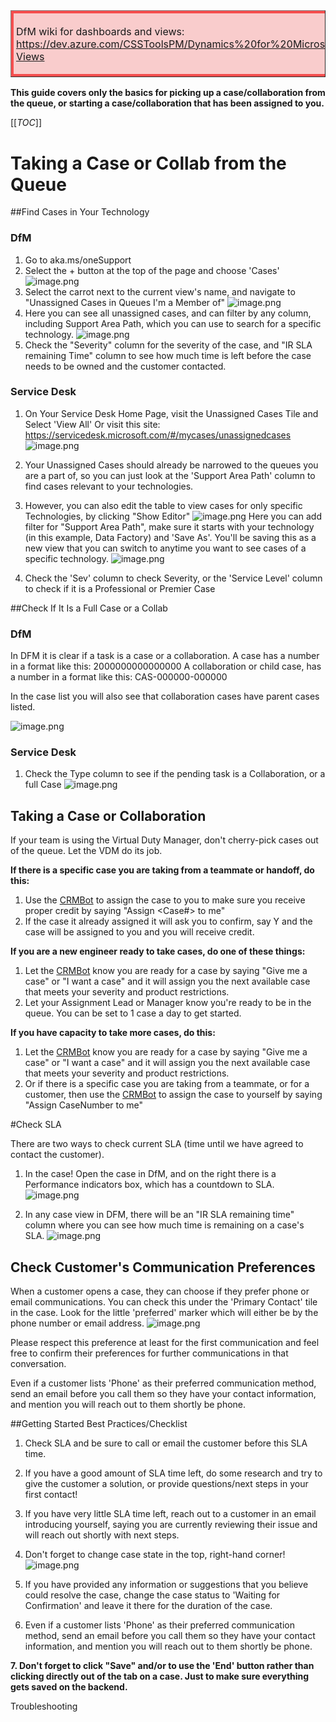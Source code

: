 <table border="1";bgcolor="#ffa7a7";>
<tr>
  <td style='border-style:solid;border-color:#f64e4e;background-color:#f9cccc;border-width:3pt; 
vertical-align:top;width:8in;padding:2.0pt 3.0pt 2.0pt 3.0pt'>  



DfM wiki for dashboards and views: https://dev.azure.com/CSSToolsPM/Dynamics%20for%20Microsoft/_wiki/wikis/DfM/77/Dashboards-Views

</td>
</tr>
</table>

**This guide covers only the basics for picking up a case/collaboration from the queue, or starting a case/collaboration that has been assigned to you.**

[[_TOC_]]


# Taking a Case or Collab from the Queue

##Find Cases in Your Technology

### DfM
1. Go to aka.ms/oneSupport
2. Select the + button at the top of the page and choose 'Cases'
![image.png](/.attachments/image-14ccda78-48ae-48bf-a5f0-582e84d90224.png)
3. Select the carrot next to the current view's name, and navigate to "Unassigned Cases in Queues I'm a Member of"
![image.png](/.attachments/image-b7a1ecf4-d5f0-44d4-8b63-f0059d09ce18.png)
4. Here you can see all unassigned cases, and can filter by any column, including Support Area Path, which you can use to search for a specific technology.
![image.png](/.attachments/image-b5eee49f-2864-42c5-8615-decfccba8646.png)
5. Check the "Severity" column for the severity of the case, and "IR SLA remaining Time" column to see how much time is left before the case needs to be owned and the customer contacted.

### Service Desk
1. On Your Service Desk Home Page, visit the Unassigned Cases Tile and Select 'View All'
Or visit this site: https://servicedesk.microsoft.com/#/mycases/unassignedcases
![image.png](/.attachments/image-6e6fcb9c-446a-498a-9529-ce0690a8e864.png)

2. Your Unassigned Cases should already be narrowed to the queues you are a part of, so you can just look at the 'Support Area Path' column to find cases relevant to your technologies.

2. However, you can also edit the table to view cases for only specific Technologies, by clicking "Show Editor"
![image.png](/.attachments/image-b6447dd0-7569-4303-aa5c-a9433ee459ae.png)
Here you can add  filter for "Support Area Path", make sure it starts with your technology (in this example, Data Factory) and 'Save As'. You'll be saving this as a new view that you can switch to anytime you want to see cases of a specific technology. 
![image.png](/.attachments/image-3dae1860-1f69-4da4-8d16-2b4086ca83c4.png)

3. Check the 'Sev' column to check Severity, or the 'Service Level' column to check if it is a Professional or Premier Case

##Check If It Is a Full Case or a Collab

### DfM

In DFM it is clear if a task is a case or a collaboration.
A case has a number in a format like this: 2000000000000000
A collaboration or child case, has a number in a format like this: CAS-000000-000000

In the case list you will also see that collaboration cases have parent cases listed.

![image.png](/.attachments/image-b34ae03b-0e6f-4319-94fa-03d8f5ed9358.png)


### Service Desk
1. Check the Type column to see if the pending task is a Collaboration, or a full Case
![image.png](/.attachments/image-5542aad7-831c-43ce-ac75-2b7c833d9134.png)


## Taking a Case or Collaboration
If your team is using the Virtual Duty Manager, don't cherry-pick cases out of the queue. Let the VDM do its job.

**If there is a specific case you are taking from a teammate or handoff, do this:**

1. Use the [CRMBot](https://dev.azure.com/Supportability/Big%20Data/_wiki/wikis/Big-Data.wiki/297951/Tools?anchor=crm-bot) to assign the case to you to make sure you receive proper credit by saying "Assign <Case#> to me"
2. If the case it already assigned it will ask you to confirm, say Y and the case will be assigned to you and you will receive credit.

**If you are a new engineer ready to take cases, do one of these things:**
1. Let the [CRMBot](https://dev.azure.com/Supportability/Big%20Data/_wiki/wikis/Big-Data.wiki/297951/Tools?anchor=crm-bot) know you are ready for a case by saying "Give me a case" or "I want a case" and it will assign you the next available case that meets your severity and product restrictions.
2. Let your Assignment Lead or Manager know you're ready to be in the queue. You can be set to 1 case a day to get started.

**If you have capacity to take more cases, do this:**
1. Let the [CRMBot](https://dev.azure.com/Supportability/Big%20Data/_wiki/wikis/Big-Data.wiki/297951/Tools?anchor=crm-bot) know you are ready for a case by saying "Give me a case" or "I want a case" and it will assign you the next available case that meets your severity and product restrictions.
2. Or if there is a specific case you are taking from a teammate, or for a customer, then use the [CRMBot](https://dev.azure.com/Supportability/Big%20Data/_wiki/wikis/Big-Data.wiki/297951/Tools?anchor=crm-bot) to assign the case to yourself by saying "Assign CaseNumber to me"



#Check SLA

There are two ways to check current SLA (time until we have agreed to contact the customer).
1. In the case! Open the case in DfM, and on the right there is a Performance indicators box, which has a countdown to SLA.
![image.png](/.attachments/image-f211c52d-cf02-460e-a4c6-3cf81ccec20a.png)

2. In any case view in DFM, there will be an "IR SLA remaining time" column where you can see how much time is remaining on a case's SLA.
![image.png](/.attachments/image-e1ea7448-6323-4c85-b689-9a6163a8844e.png)

## Check Customer's Communication Preferences

When a customer opens a case, they can choose if they prefer phone or email communications. You can check this under the 'Primary Contact' tile in the case. Look for the little 'preferred' marker which will either be by the phone number or email address.
![image.png](/.attachments/image-48db5bda-03e9-4f37-a167-503e94c7b5b8.png)

Please respect this preference at least for the first communication and feel free to confirm their preferences for further communications in that conversation.

Even if a customer lists 'Phone' as their preferred communication method, send an email before you call them so they have your contact information, and mention you will reach out to them shortly be phone.

##Getting Started Best Practices/Checklist

1. Check SLA and be sure to call or email the customer before this SLA time.
2. If you have a good amount of SLA time left, do some research and try to give the customer a solution, or provide questions/next steps in your first contact!
3. If you have very little SLA time left, reach out to a customer in an email introducing yourself, saying you are currently reviewing their issue and will reach out shortly with next steps.
4. Don't forget to change case state in the top, right-hand corner!
![image.png](/.attachments/image-c3b02b40-0233-468e-b86a-0fb47bb71e44.png)

5. If you have provided any information or suggestions that you believe could resolve the case, change the case status to 'Waiting for Confirmation' and leave it there for the duration of the case. 

6. Even if a customer lists 'Phone' as their preferred communication method, send an email before you call them so they have your contact information, and mention you will reach out to them shortly be phone.

**7. Don't forget to click "Save" and/or to use the 'End' button rather than clicking directly out of the tab on a case. Just to make sure everything gets saved on the backend.**

Troubleshooting
